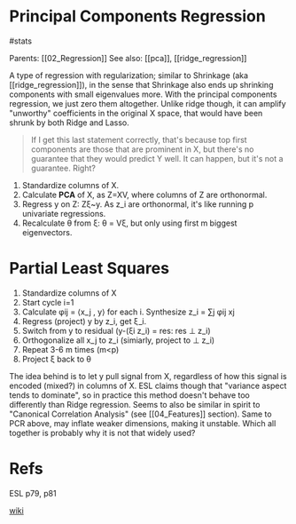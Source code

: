 # Principal Components Regression

#stats

Parents: [[02_Regression]]
See also: [[pca]], [[ridge_regression]]

A type of regression with regularization; similar to Shrinkage (aka [[ridge_regression]]), in the sense that Shrinkage also ends up shrinking components with small eigenvalues more. With the principal components regression, we just zero them altogether. Unlike ridge though, it can amplify "unworthy" coefficients in the original X space, that would have been shrunk by both Ridge and Lasso.

> If I get this last statement correctly, that's because top first components are those that are prominent in X, but there's no guarantee that they would predict Y well. It can happen, but it's not a guarantee. Right?

1. Standardize columns of X.
2. Calculate **PCA** of X, as Z=XV, where columns of Z are orthonormal.
3. Regress y on Z: Zξ~y. As z_i are orthonormal, it's like running p univariate regressions.
4. Recalculate θ from ξ: θ = Vξ, but only using first m biggest eigenvectors.

# Partial Least Squares

1. Standardize columns of X
2. Start cycle i=1
3. Calculate φij = ⟨x_j , y⟩ for each i. Synthesize z_i = ∑j φij xj
4. Regress (project) y by z_i, get ξ_i.
5. Switch from y to residual (y-(ξi z_i) = res: res ⊥ z_i)
6. Orthogonalize all x_j to z_i (simiarly, project to ⊥ z_i)
7. Repeat 3-6 m times (m<p)
8. Project ξ back to θ

The idea behind is to let y pull signal from X, regardless of how this signal is encoded (mixed?) in columns of X. ESL claims though that "variance aspect tends to dominate", so in practice this method doesn't behave too differently than Ridge regression. Seems to also be similar in spirit to "Canonical Correlation Analysis" (see [[04_Features]] section). Same to PCR above, may inflate weaker dimensions, making it unstable. Which all together is probably why it is not that widely used? 

# Refs

ESL p79, p81

[wiki](https://en.wikipedia.org/wiki/Partial_least_squares_regression)